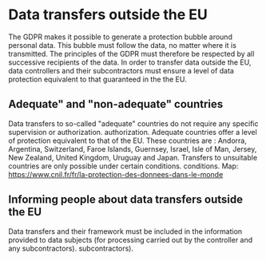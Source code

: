 # Data transfers outside the EU

The GDPR makes it possible to generate a protection bubble around personal data.
This bubble must follow the data, no matter where it is transmitted. The principles of the GDPR must
therefore be respected by all successive recipients of the data.
In order to transfer data outside the EU, data controllers and their subcontractors
must ensure a level of data protection equivalent to that guaranteed in the
the EU.

## Adequate" and "non-adequate" countries

Data transfers to so-called "adequate" countries do not require any specific supervision or authorization.
authorization.
Adequate countries offer a level of protection equivalent to that of the EU. These countries are : Andorra,
Argentina, Switzerland, Faroe Islands, Guernsey, Israel, Isle of Man, Jersey, New Zealand, United Kingdom,
Uruguay and Japan.
Transfers to unsuitable countries are only possible under certain conditions.
conditions.
Map: https://www.cnil.fr/fr/la-protection-des-donnees-dans-le-monde

## Informing people about data transfers outside the EU

Data transfers and their framework must be included in the information provided to data subjects
(for processing carried out by the controller and any subcontractors).
subcontractors).